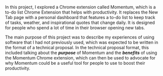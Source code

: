 In this project, I explored a Chrome extension called Momentum, which is a to-do list Chrome Extension that helps with productivity. It replaces the New Tab page with a personal dashboard that features a to-do list to keep track of tasks, weather, and inspirational quotes that change daily. It is designed for people who spend a lot of time in their browser opening new tabs.

The main purpose of this project was to describe my experiences of using software that I had not previously used, which was expected to be written in the format of a technical proposal. In the technical proposal format, this included talking about the ***purpose*** of Momentum and the ***benefits*** of using the Momentum Chrome extension, which can then be used to advocate for why Momentum could be a useful tool for people to use to boost their productivity. 
